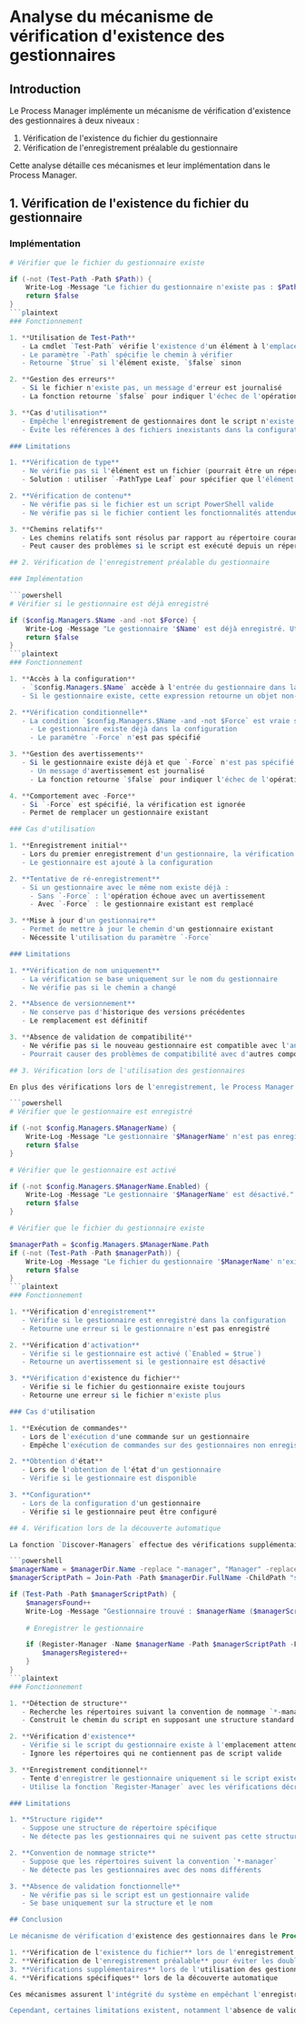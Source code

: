 # Analyse du mécanisme de vérification d'existence des gestionnaires

## Introduction

Le Process Manager implémente un mécanisme de vérification d'existence des gestionnaires à deux niveaux :
1. Vérification de l'existence du fichier du gestionnaire
2. Vérification de l'enregistrement préalable du gestionnaire

Cette analyse détaille ces mécanismes et leur implémentation dans le Process Manager.

## 1. Vérification de l'existence du fichier du gestionnaire

### Implémentation

```powershell
# Vérifier que le fichier du gestionnaire existe

if (-not (Test-Path -Path $Path)) {
    Write-Log -Message "Le fichier du gestionnaire n'existe pas : $Path" -Level Error
    return $false
}
```plaintext
### Fonctionnement

1. **Utilisation de Test-Path**
   - La cmdlet `Test-Path` vérifie l'existence d'un élément à l'emplacement spécifié
   - Le paramètre `-Path` spécifie le chemin à vérifier
   - Retourne `$true` si l'élément existe, `$false` sinon

2. **Gestion des erreurs**
   - Si le fichier n'existe pas, un message d'erreur est journalisé
   - La fonction retourne `$false` pour indiquer l'échec de l'opération

3. **Cas d'utilisation**
   - Empêche l'enregistrement de gestionnaires dont le script n'existe pas
   - Évite les références à des fichiers inexistants dans la configuration

### Limitations

1. **Vérification de type**
   - Ne vérifie pas si l'élément est un fichier (pourrait être un répertoire)
   - Solution : utiliser `-PathType Leaf` pour spécifier que l'élément doit être un fichier

2. **Vérification de contenu**
   - Ne vérifie pas si le fichier est un script PowerShell valide
   - Ne vérifie pas si le fichier contient les fonctionnalités attendues d'un gestionnaire

3. **Chemins relatifs**
   - Les chemins relatifs sont résolus par rapport au répertoire courant
   - Peut causer des problèmes si le script est exécuté depuis un répertoire différent

## 2. Vérification de l'enregistrement préalable du gestionnaire

### Implémentation

```powershell
# Vérifier si le gestionnaire est déjà enregistré

if ($config.Managers.$Name -and -not $Force) {
    Write-Log -Message "Le gestionnaire '$Name' est déjà enregistré. Utilisez -Force pour le remplacer." -Level Warning
    return $false
}
```plaintext
### Fonctionnement

1. **Accès à la configuration**
   - `$config.Managers.$Name` accède à l'entrée du gestionnaire dans la configuration
   - Si le gestionnaire existe, cette expression retourne un objet non-null

2. **Vérification conditionnelle**
   - La condition `$config.Managers.$Name -and -not $Force` est vraie si :
     - Le gestionnaire existe déjà dans la configuration
     - Le paramètre `-Force` n'est pas spécifié

3. **Gestion des avertissements**
   - Si le gestionnaire existe déjà et que `-Force` n'est pas spécifié :
     - Un message d'avertissement est journalisé
     - La fonction retourne `$false` pour indiquer l'échec de l'opération

4. **Comportement avec -Force**
   - Si `-Force` est spécifié, la vérification est ignorée
   - Permet de remplacer un gestionnaire existant

### Cas d'utilisation

1. **Enregistrement initial**
   - Lors du premier enregistrement d'un gestionnaire, la vérification est ignorée
   - Le gestionnaire est ajouté à la configuration

2. **Tentative de ré-enregistrement**
   - Si un gestionnaire avec le même nom existe déjà :
     - Sans `-Force` : l'opération échoue avec un avertissement
     - Avec `-Force` : le gestionnaire existant est remplacé

3. **Mise à jour d'un gestionnaire**
   - Permet de mettre à jour le chemin d'un gestionnaire existant
   - Nécessite l'utilisation du paramètre `-Force`

### Limitations

1. **Vérification de nom uniquement**
   - La vérification se base uniquement sur le nom du gestionnaire
   - Ne vérifie pas si le chemin a changé

2. **Absence de versionnement**
   - Ne conserve pas d'historique des versions précédentes
   - Le remplacement est définitif

3. **Absence de validation de compatibilité**
   - Ne vérifie pas si le nouveau gestionnaire est compatible avec l'ancien
   - Pourrait causer des problèmes de compatibilité avec d'autres composants

## 3. Vérification lors de l'utilisation des gestionnaires

En plus des vérifications lors de l'enregistrement, le Process Manager effectue des vérifications supplémentaires lors de l'utilisation des gestionnaires :

```powershell
# Vérifier que le gestionnaire est enregistré

if (-not $config.Managers.$ManagerName) {
    Write-Log -Message "Le gestionnaire '$ManagerName' n'est pas enregistré." -Level Error
    return $false
}

# Vérifier que le gestionnaire est activé

if (-not $config.Managers.$ManagerName.Enabled) {
    Write-Log -Message "Le gestionnaire '$ManagerName' est désactivé." -Level Warning
    return $false
}

# Vérifier que le fichier du gestionnaire existe

$managerPath = $config.Managers.$ManagerName.Path
if (-not (Test-Path -Path $managerPath)) {
    Write-Log -Message "Le fichier du gestionnaire '$ManagerName' n'existe pas : $managerPath" -Level Error
    return $false
}
```plaintext
### Fonctionnement

1. **Vérification d'enregistrement**
   - Vérifie si le gestionnaire est enregistré dans la configuration
   - Retourne une erreur si le gestionnaire n'est pas enregistré

2. **Vérification d'activation**
   - Vérifie si le gestionnaire est activé (`Enabled = $true`)
   - Retourne un avertissement si le gestionnaire est désactivé

3. **Vérification d'existence du fichier**
   - Vérifie si le fichier du gestionnaire existe toujours
   - Retourne une erreur si le fichier n'existe plus

### Cas d'utilisation

1. **Exécution de commandes**
   - Lors de l'exécution d'une commande sur un gestionnaire
   - Empêche l'exécution de commandes sur des gestionnaires non enregistrés ou désactivés

2. **Obtention d'état**
   - Lors de l'obtention de l'état d'un gestionnaire
   - Vérifie si le gestionnaire est disponible

3. **Configuration**
   - Lors de la configuration d'un gestionnaire
   - Vérifie si le gestionnaire peut être configuré

## 4. Vérification lors de la découverte automatique

La fonction `Discover-Managers` effectue des vérifications supplémentaires lors de la découverte automatique des gestionnaires :

```powershell
$managerName = $managerDir.Name -replace "-manager", "Manager" -replace "^.", { $args[0].ToString().ToUpper() }
$managerScriptPath = Join-Path -Path $managerDir.FullName -ChildPath "scripts\$($managerDir.Name).ps1"

if (Test-Path -Path $managerScriptPath) {
    $managersFound++
    Write-Log -Message "Gestionnaire trouvé : $managerName ($managerScriptPath)" -Level Debug
    
    # Enregistrer le gestionnaire

    if (Register-Manager -Name $managerName -Path $managerScriptPath -Force:$Force) {
        $managersRegistered++
    }
}
```plaintext
### Fonctionnement

1. **Détection de structure**
   - Recherche les répertoires suivant la convention de nommage `*-manager`
   - Construit le chemin du script en supposant une structure standard

2. **Vérification d'existence**
   - Vérifie si le script du gestionnaire existe à l'emplacement attendu
   - Ignore les répertoires qui ne contiennent pas de script valide

3. **Enregistrement conditionnel**
   - Tente d'enregistrer le gestionnaire uniquement si le script existe
   - Utilise la fonction `Register-Manager` avec les vérifications décrites précédemment

### Limitations

1. **Structure rigide**
   - Suppose une structure de répertoire spécifique
   - Ne détecte pas les gestionnaires qui ne suivent pas cette structure

2. **Convention de nommage stricte**
   - Suppose que les répertoires suivent la convention `*-manager`
   - Ne détecte pas les gestionnaires avec des noms différents

3. **Absence de validation fonctionnelle**
   - Ne vérifie pas si le script est un gestionnaire valide
   - Se base uniquement sur la structure et le nom

## Conclusion

Le mécanisme de vérification d'existence des gestionnaires dans le Process Manager est robuste et bien conçu, avec plusieurs niveaux de vérification :

1. **Vérification de l'existence du fichier** lors de l'enregistrement
2. **Vérification de l'enregistrement préalable** pour éviter les doublons
3. **Vérifications supplémentaires** lors de l'utilisation des gestionnaires
4. **Vérifications spécifiques** lors de la découverte automatique

Ces mécanismes assurent l'intégrité du système en empêchant l'enregistrement et l'utilisation de gestionnaires invalides ou inexistants.

Cependant, certaines limitations existent, notamment l'absence de validation fonctionnelle des gestionnaires et la rigidité des conventions de structure et de nommage. Ces limitations pourraient être adressées dans des versions futures du Process Manager.
